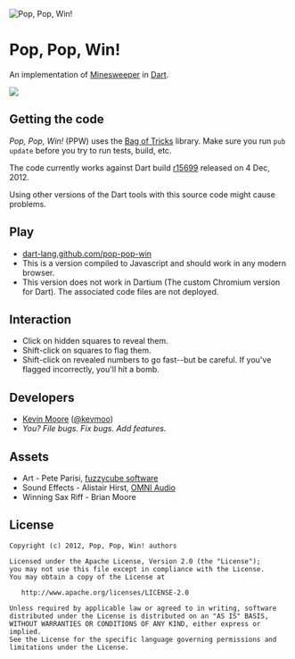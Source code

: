 ![Pop, Pop, Win!](https://raw.github.com/dart-lang/pop-pop-win/master/web/images/icon_200.png)
# Pop, Pop, Win!

An implementation of 
<a href="http://en.wikipedia.org/wiki/Minesweeper_(video_game)">Minesweeper</a>
in [Dart](http://www.dartlang.org).

[![](https://drone.io/kevmoo/pop-pop-win/status.png)](https://drone.io/kevmoo/pop-pop-win/latest)

## Getting the code

_Pop, Pop, Win!_ (PPW) uses the 
[Bag of Tricks](https://github.com/kevmoo/bot.dart) library. Make sure you run 
`pub update` before you try to run tests, build, etc.

The code currently works against Dart build 
[r15699](https://gsdview.appspot.com/dart-editor-archive-integration/15699/) 
released on 4 Dec, 2012.

Using other versions of the Dart tools with this source code might cause problems.

## Play

 * [dart-lang.github.com/pop-pop-win](http://dart-lang.github.com/pop-pop-win/)
 * This is a version compiled to Javascript and should work in any modern browser.
 * This version does not work in Dartium (The custom Chromium version for Dart). The associated code files are not deployed.

## Interaction

 * Click on hidden squares to reveal them.
 * Shift-click on squares to flag them.
 * Shift-click on revealed numbers to go fast--but be careful. If you've flagged incorrectly, you'll hit a bomb.

## Developers
 * [Kevin Moore](https://github.com/kevmoo) ([@kevmoo](http://twitter.com/kevmoo))
 * _You? File bugs. Fix bugs. Add features._

## Assets
 * Art - Pete Parisi, [fuzzycube software](http://www.fuzzycubesoftware.com/)
 * Sound Effects - Alistair Hirst, [OMNI Audio](http://omniaudio.com/)
 * Winning Sax Riff - Brian Moore

## License

    Copyright (c) 2012, Pop, Pop, Win! authors

    Licensed under the Apache License, Version 2.0 (the "License");
    you may not use this file except in compliance with the License.
    You may obtain a copy of the License at

       http://www.apache.org/licenses/LICENSE-2.0

    Unless required by applicable law or agreed to in writing, software
    distributed under the License is distributed on an "AS IS" BASIS,
    WITHOUT WARRANTIES OR CONDITIONS OF ANY KIND, either express or implied.
    See the License for the specific language governing permissions and
    limitations under the License.